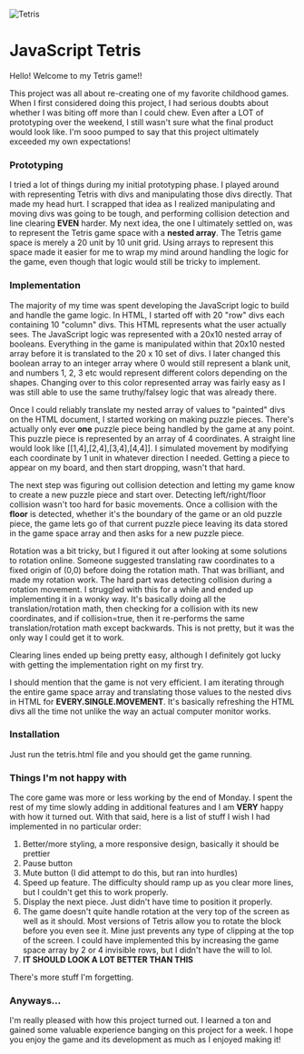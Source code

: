 ![Tetris](http://i.imgur.com/BCAahHml.png "Tetris")

# JavaScript Tetris

Hello! Welcome to my Tetris game!!

This project was all about re-creating one of my favorite childhood games. When I first considered doing this project, I had serious doubts about whether I was biting off more than I could chew. Even after a LOT of prototyping over the weekend, I still wasn't sure what the final product would look like. I'm sooo pumped to say that this project ultimately exceeded my own expectations!

### Prototyping

I tried a lot of things during my initial prototyping phase. I played around with representing Tetris with divs and manipulating those divs directly. That made my head hurt. I scrapped that idea as I realized manipulating and moving divs was going to be tough, and performing collision detection and line clearing **EVEN** harder. My next idea, the one I ultimately settled on, was to represent the Tetris game space with a **nested array**. The Tetris game space is merely a 20 unit by 10 unit grid. Using arrays to represent this space made it easier for me to wrap my mind around handling the logic for the game, even though that logic would still be tricky to implement.

### Implementation

The majority of my time was spent developing the JavaScript logic to build and handle the game logic. In HTML, I started off with 20 "row" divs each containing 10 "column" divs. This HTML represents what the user actually sees. The JavaScript logic was represented with a 20x10 nested array of booleans. Everything in the game is manipulated within that 20x10 nested array before it is translated to the 20 x 10 set of divs. I later changed this boolean array to an integer array where 0 would still represent a blank unit, and numbers 1, 2, 3 etc would represent different colors depending on the shapes. Changing over to this color represented array was fairly easy as I was still able to use the same truthy/falsey logic that was already there.

Once I could reliably translate my nested array of values to "painted" divs on the HTML document, I started working on making puzzle pieces. There's actually only ever **one** puzzle piece being handled by the game at any point. This puzzle piece is represented by an array of 4 coordinates. A straight line would look like [[1,4],[2,4],[3,4],[4,4]]. I simulated movement by modifying each coordinate by 1 unit in whatever direction I needed. Getting a piece to appear on my board, and then start dropping, wasn't that hard.

The next step was figuring out collision detection and letting my game know to create a new puzzle piece and start over. Detecting left/right/floor collision wasn't too hard for basic movements. Once a collision with the **floor** is detected, whether it's the boundary of the game or an old puzzle piece, the game lets go of that current puzzle piece leaving its data stored in the game space array and then asks for a new puzzle piece.

Rotation was a bit tricky, but I figured it out after looking at some solutions to rotation online. Someone suggested translating raw coordinates to a fixed origin of (0,0) before doing the rotation math. That was brilliant, and made my rotation work. The hard part was detecting collision during a rotation movement. I struggled with this for a while and ended up implementing it in a wonky way. It's basically doing all the translation/rotation math, then checking for a collision with its new coordinates, and if collision=true, then it re-performs the same translation/rotation math except backwards. This is not pretty, but it was the only way I could get it to work.

Clearing lines ended up being pretty easy, although I definitely got lucky with getting the implementation right on my first try.

I should mention that the game is not very efficient. I am iterating through the entire game space array and translating those values to the nested divs in HTML for **EVERY.SINGLE.MOVEMENT**. It's basically refreshing the HTML divs all the time not unlike the way an actual computer monitor works.

### Installation

Just run the tetris.html file and you should get the game running.

### Things I'm not happy with

The core game was more or less working by the end of Monday. I spent the rest of my time slowly adding in additional features and I am **VERY** happy with how it turned out. With that said, here is a list of stuff I wish I had implemented in no particular order:

1. Better/more styling, a more responsive design, basically it should be prettier
2. Pause button
3. Mute button (I did attempt to do this, but ran into hurdles)
4. Speed up feature. The difficulty should ramp up as you clear more lines, but I couldn't get this to work properly.
5. Display the next piece. Just didn't have time to position it properly.
6. The game doesn't quite handle rotation at the very top of the screen as well as it should. Most versions of Tetris allow you to rotate the block before you even see it. Mine just prevents any type of clipping at the top of the screen. I could have implemented this by increasing the game space array by 2 or 4 invisible rows, but I didn't have the will to lol.
7. **IT SHOULD LOOK A LOT BETTER THAN THIS**

There's more stuff I'm forgetting.

### Anyways...

I'm really pleased with how this project turned out. I learned a ton and gained some valuable experience banging on this project for a week. I hope you enjoy the game and its development as much as I enjoyed making it!
